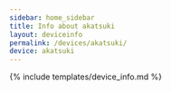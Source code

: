 ```yaml
---
sidebar: home_sidebar
title: Info about akatsuki
layout: deviceinfo
permalink: /devices/akatsuki/
device: akatsuki
---
```

{% include templates/device_info.md %}

